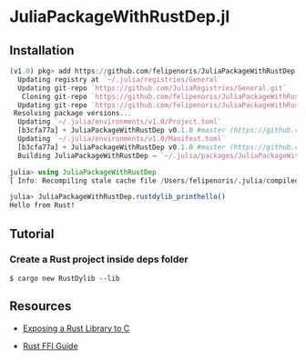 # JuliaPackageWithRustDep.jl

## Installation

```julia
(v1.0) pkg> add https://github.com/felipenoris/JuliaPackageWithRustDep.jl.git
  Updating registry at `~/.julia/registries/General`
  Updating git-repo `https://github.com/JuliaRegistries/General.git`
   Cloning git-repo `https://github.com/felipenoris/JuliaPackageWithRustDep.jl.git`
  Updating git-repo `https://github.com/felipenoris/JuliaPackageWithRustDep.jl.git`
 Resolving package versions...
  Updating `~/.julia/environments/v1.0/Project.toml`
  [b3cfa77a] + JuliaPackageWithRustDep v0.1.0 #master (https://github.com/felipenoris/JuliaPackageWithRustDep.jl.git)
  Updating `~/.julia/environments/v1.0/Manifest.toml`
  [b3cfa77a] + JuliaPackageWithRustDep v0.1.0 #master (https://github.com/felipenoris/JuliaPackageWithRustDep.jl.git)
  Building JuliaPackageWithRustDep → `~/.julia/packages/JuliaPackageWithRustDep/ezsMI/deps/build.log`

julia> using JuliaPackageWithRustDep
[ Info: Recompiling stale cache file /Users/felipenoris/.julia/compiled/v1.0/JuliaPackageWithRustDep/JYL3H.ji for JuliaPackageWithRustDep [b3cfa77a-c005-11e8-2503-c57ef66cec51]

julia> JuliaPackageWithRustDep.rustdylib_printhello()
Hello from Rust!
```

## Tutorial

### Create a Rust project inside deps folder

```shell
$ cargo new RustDylib --lib
```

## Resources

* [Exposing a Rust Library to C](http://greyblake.com/blog/2017/08/10/exposing-rust-library-to-c/)

* [Rust FFI Guide](https://michael-f-bryan.github.io/rust-ffi-guide/)
